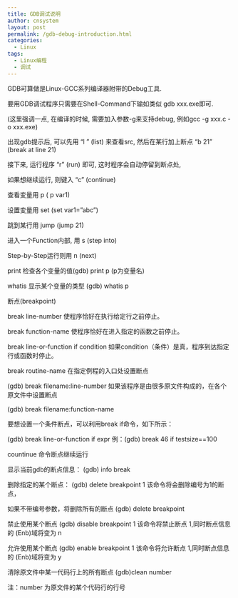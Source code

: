 ```yaml
---
title: GDB调试说明
author: cnsystem
layout: post
permalink: /gdb-debug-introduction.html
categories:
  - Linux
tags:
  - Linux编程
  - 调试
---
```

GDB可算做是Linux-GCC系列编译器附带的Debug工具.

要用GDB调试程序只需要在Shell-Command下输如类似 gdb xxx.exe即可.

(这里强调一点, 在编译的时候, 需要加入参数-g来支持debug, 例如gcc -g xxx.c -o xxx.exe)

出现gdb提示后, 可以先用 &#8220;l &#8221; (list) 来查看src, 然后在某行加上断点 &#8220;b 21&#8221; (break at line 21)

接下来, 运行程序 &#8220;r&#8221; (run) 即可, 这时程序会自动停留到断点处,

如果想继续运行, 则键入 &#8220;c&#8221; (continue)

查看变量用 p ( p var1)

设置变量用 set (set var1=&#8221;abc&#8221;)

跳到某行用 jump (jump 21)

进入一个Function内部, 用 s (step into)

Step-by-Step运行则用 n (next)

print 检查各个变量的值(gdb) print p (p为变量名)

whatis 显示某个变量的类型 (gdb) whatis p

断点(breakpoint)

break line-number 使程序恰好在执行给定行之前停止。

break function-name 使程序恰好在进入指定的函数之前停止。

break line-or-function if condition 如果condition（条件）是真，程序到达指定行或函数时停止。

break routine-name 在指定例程的入口处设置断点

(gdb) break filename:line-number 如果该程序是由很多原文件构成的，在各个原文件中设置断点

(gdb) break filename:function-name

要想设置一个条件断点，可以利用break if命令，如下所示：

(gdb) break line-or-function if expr 例：(gdb) break 46 if testsize==100

countinue 命令断点继续运行

显示当前gdb的断点信息： (gdb) info break

删除指定的某个断点： (gdb) delete breakpoint 1 该命令将会删除编号为1的断点，

如果不带编号参数，将删除所有的断点 (gdb) delete breakpoint

禁止使用某个断点 (gdb) disable breakpoint 1 该命令将禁止断点 1,同时断点信息的 (Enb)域将变为 n

允许使用某个断点 (gdb) enable breakpoint 1 该命令将允许断点 1,同时断点信息的 (Enb)域将变为 y

清除原文件中某一代码行上的所有断点 (gdb)clean number

注：number 为原文件的某个代码行的行号
